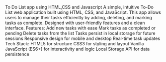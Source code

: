 To Do List app using HTML,CSS and Javascript
A simple, intuitive To-Do List web application built using HTML, CSS, and JavaScript. This app allows users to manage their tasks efficiently by adding, deleting, and marking tasks as complete. Designed with user-friendly features and a clean interface.
Features:
Add new tasks with ease
Mark tasks as completed or pending
Delete tasks from the list
Tasks persist in local storage for future sessions
Responsive design for mobile and desktop
Real-time task updates
Tech Stack:
HTML5 for structure
CSS3 for styling and layout
Vanilla JavaScript (ES6+) for interactivity and logic
Local Storage API for data persistence
